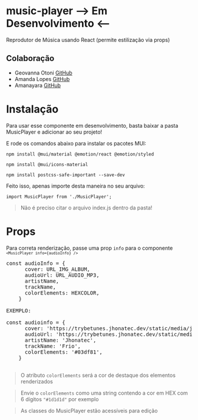 # music-player --> Em Desenvolvimento <--
Reprodutor de Música usando React (permite estilização via props)

## Colaboração ##
- Geovanna Otoni <a href="https://github.com/geovannaotoni">GitHub</a>
- Amanda Lopes <a href="https://github.com/amanda-vlopes">GitHub</a>
- Amanayara <a href="https://github.com/Amanayaradev">GitHub</a>

# Instalação
Para usar esse componente em desenvolvimento, basta baixar a pasta MusicPlayer e adicionar ao seu projeto!

E rode os comandos abaixo para instalar os pacotes MUI:

<code>npm install @mui/material @emotion/react @emotion/styled </code>

<code>npm install @mui/icons-material</code>

<code>npm install postcss-safe-important --save-dev</code>

Feito isso, apenas importe desta maneira no seu arquivo:

<code>import MusicPlayer from './MusicPlayer';</code>

>Não é preciso citar o arquivo index.js dentro da pasta!

# Props
Para correta renderização, passe uma prop <code>info</code> para o componente <code>`<MusicPlayer info={audioInfo} />`</code>

<pre>
const audioInfo = {
      cover: URL_IMG_ALBUM,
      audioUrl: URL_AUDIO_MP3,
      artistName,
      trackName,
      colorElements: HEXCOLOR,
    }

EXEMPLO:

const audioinfo = {
      cover: 'https://trybetunes.jhonatec.dev/static/media/jhonatecAlbum.dc43dd4adbccaf8bd95f.png',
      audioUrl: 'https://trybetunes.jhonatec.dev/static/media/Frio.496795137f524a5ce8dc.mp3',
      artistName: 'Jhonatec',
      trackName: 'Frio',
      colorElements: '#03df81',
    }

</pre>

>O atributo <code>colorElements</code> será a cor de destaque dos elementos renderizados

>Envie o <code>colorElements</code> como uma string contendo a cor em HEX com 6 dígitos <code>"#1d1d1d"</code> por exemplo

>As classes do MusicPlayer estão acessíveis para edição


